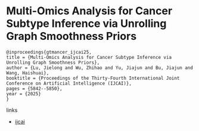 # Multi-Omics Analysis for Cancer Subtype Inference via Unrolling Graph Smoothness Priors

```
@inproceedings{gtmancer_ijcai25,
title = {Multi-Omics Analysis for Cancer Subtype Inference via Unrolling Graph Smoothness Priors},
author = {Lu, Jielong and Wu, Zhihao and Yu, Jiajun and Bu, Jiajun and Wang, Haishuai},
booktitle = {Proceedings of the Thirty-Fourth International Joint Conference on Artificial Intelligence (IJCAI)},
pages = {5842--5850},
year = {2025}
}
```

links
- [ijcai](https://www.ijcai.org/proceedings/2025/650)
